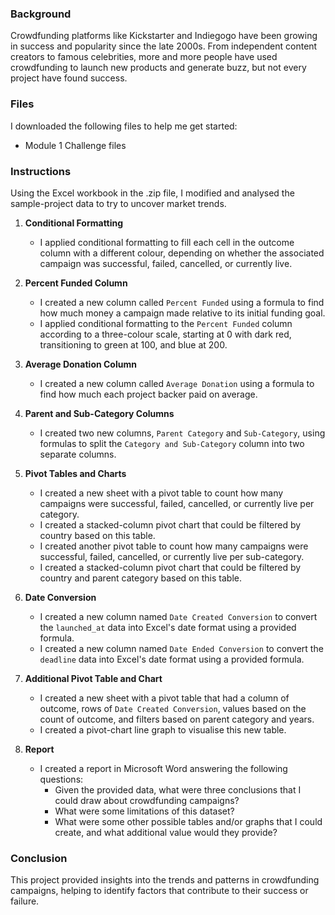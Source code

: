 
### Background

Crowdfunding platforms like Kickstarter and Indiegogo have been growing in success and popularity since the late 2000s. From independent content creators to famous celebrities, more and more people have used crowdfunding to launch new products and generate buzz, but not every project have found success.
### Files

I downloaded the following files to help me get started:

-   Module 1 Challenge files

### Instructions

Using the Excel workbook in the .zip file, I modified and analysed the sample-project data to try to uncover market trends.

1.  **Conditional Formatting**

    -   I applied conditional formatting to fill each cell in the outcome column with a different colour, depending on whether the associated campaign was successful, failed, cancelled, or currently live.

3.  **Percent Funded Column**
    
    -   I created a new column called `Percent Funded` using a formula to find how much money a campaign made relative to its initial funding goal.
    -   I applied conditional formatting to the `Percent Funded` column according to a three-colour scale, starting at 0 with dark red, transitioning to green at 100, and blue at 200.

4.  **Average Donation Column**
    
    -   I created a new column called `Average Donation` using a formula to find how much each project backer paid on average.

5.  **Parent and Sub-Category Columns**
    
    -   I created two new columns, `Parent Category` and `Sub-Category`, using formulas to split the `Category and Sub-Category` column into two separate columns.

6.  **Pivot Tables and Charts**
    
    -   I created a new sheet with a pivot table to count how many campaigns were successful, failed, cancelled, or currently live per category.
    -   I created a stacked-column pivot chart that could be filtered by country based on this table.
    -   I created another pivot table to count how many campaigns were successful, failed, cancelled, or currently live per sub-category.
    -   I created a stacked-column pivot chart that could be filtered by country and parent category based on this table.

7.  **Date Conversion**
    
    -   I created a new column named `Date Created Conversion` to convert the `launched_at` data into Excel's date format using a provided formula.
    -   I created a new column named `Date Ended Conversion` to convert the `deadline` data into Excel's date format using a provided formula.

8.  **Additional Pivot Table and Chart**
    
    -   I created a new sheet with a pivot table that had a column of outcome, rows of `Date Created Conversion`, values based on the count of outcome, and filters based on parent category and years.
    -   I created a pivot-chart line graph to visualise this new table.

9.  **Report**
    
    -   I created a report in Microsoft Word answering the following questions:
        -   Given the provided data, what were three conclusions that I could draw about crowdfunding campaigns?
        -   What were some limitations of this dataset?
        -   What were some other possible tables and/or graphs that I could create, and what additional value would they provide?

### Conclusion

This project provided insights into the trends and patterns in crowdfunding campaigns, helping to identify factors that contribute to their success or failure.

